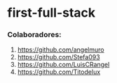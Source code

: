 # first-full-stack

### Colaboradores:
1.  https://github.com/angelmuro
2.  https://github.com/Stefa093
3.  https://github.com/LuisCRangel
4.  https://github.com/Titodelux

